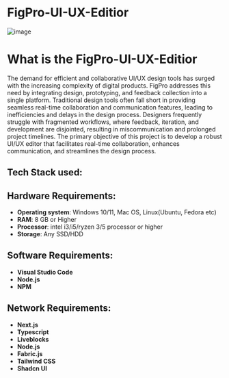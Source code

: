# FigPro-UI-UX-Editior

![image](https://github.com/user-attachments/assets/3a53c03b-2e8c-4322-9c78-f99cb6692cf4)

# What is the FigPro-UI-UX-Editior


The demand for efficient and collaborative UI/UX design tools has surged with the increasing complexity of digital products. FigPro addresses this need by integrating design, prototyping, and feedback collection into a single platform. Traditional design tools often fall short in providing seamless real-time collaboration and communication features, leading to inefficiencies and delays in the design process. Designers frequently struggle with fragmented workflows, where feedback, iteration, and development are disjointed, resulting in miscommunication and prolonged project timelines.  The primary objective of this project is to develop a robust UI/UX editor that facilitates real-time collaboration, enhances communication, and streamlines the design process.

## Tech Stack used:

## Hardware Requirements:
- **Operating system**: Windows 10/11, Mac OS, Linux(Ubuntu, Fedora etc)
- **RAM**: 8 GB or Higher
- **Processor**: intel i3/i5/ryzen 3/5 processor or higher
- **Storage**: Any SSD/HDD  
## Software Requirements: 
- **Visual Studio Code**
- **Node.js**
- **NPM**
## Network Requirements: 
- **Next.js**
- **Typescript**
- **Liveblocks**
- **Node.js**
- **Fabric.js**
- **Tailwind CSS**
- **Shadcn UI**
